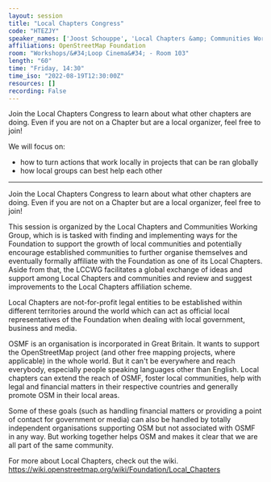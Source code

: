 ```yaml
---
layout: session
title: "Local Chapters Congress"
code: "HTEZJY"
speaker_names: ['Joost Schouppe', 'Local Chapters &amp; Communities Working Group', 'Maggie Cawley', 'Anisa Kuci', 'Geoffrey Kateregga']
affiliations: OpenStreetMap Foundation
room: "Workshops/&#34;Loop Cinema&#34; - Room 103"
length: "60"
time: "Friday, 14:30"
time_iso: "2022-08-19T12:30:00Z"
resources: []
recording: False
---
```


Join the Local Chapters Congress to learn about what other chapters are doing. Even if you are not on a Chapter but are a local organizer, feel free to join!

We will focus on:
- how to turn actions that work locally in projects that can be ran globally
- how local groups can best help each other

<hr>

Join the Local Chapters Congress to learn about what other chapters are doing. Even if you are not on a Chapter but are a local organizer, feel free to join!

This session is organized by the Local Chapters and Communities Working Group, which is is tasked with finding and implementing ways for the Foundation to support the growth of local communities and potentially encourage established communities to further organise themselves and eventually formally affiliate with the Foundation as one of its Local Chapters. Aside from that, the LCCWG facilitates a global exchange of ideas and support among Local Chapters and communities and review and suggest improvements to the Local Chapters affiliation scheme. 

Local Chapters are not-for-profit legal entities to be established within different territories around the world which can act as official local representatives of the Foundation when dealing with local government, business and media.

OSMF is an organisation is incorporated in Great Britain. It wants to support the OpenStreetMap project (and other free mapping projects, where applicable) in the whole world. But it can't be everywhere and reach everybody, especially people speaking languages other than English. Local chapters can extend the reach of OSMF, foster local communities, help with legal and financial matters in their respective countries and generally promote OSM in their local areas.

Some of these goals (such as handling financial matters or providing a point of contact for government or media) can also be handled by totally independent organisations supporting OSM but not associated with OSMF in any way. But working together helps OSM and makes it clear that we are all part of the same community.

For more about Local Chapters, check out the wiki. https://wiki.openstreetmap.org/wiki/Foundation/Local_Chapters

